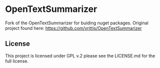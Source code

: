 OpenTextSummarizer
==================

Fork of the OpenTextSummarizer for buiding nuget packages. Original project found here: https://github.com/vrittis/OpenTextSummarizer



## License
This project is licensed under GPL v.2 please see the LICENSE.md for the full license.

